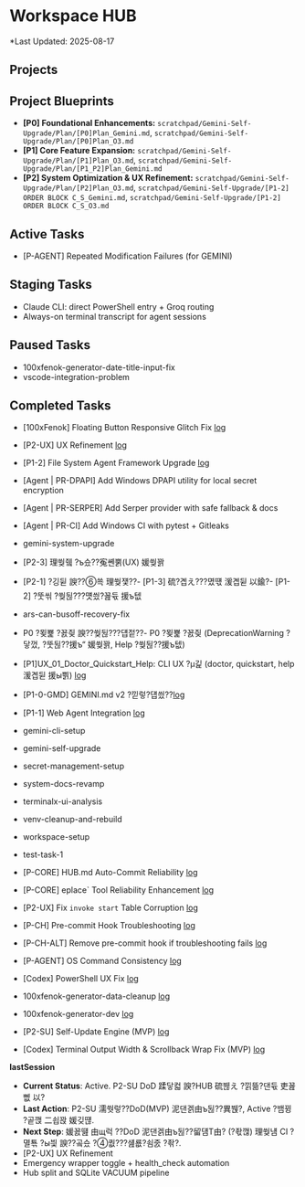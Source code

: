 ﻿# Workspace HUB

\*Last Updated: 2025-08-17

## Projects

## Project Blueprints

- **[P0] Foundational Enhancements:** `scratchpad/Gemini-Self-Upgrade/Plan/[P0]Plan_Gemini.md`, `scratchpad/Gemini-Self-Upgrade/Plan/[P0]Plan_O3.md`
- **[P1] Core Feature Expansion:** `scratchpad/Gemini-Self-Upgrade/Plan/[P1]Plan_O3.md`, `scratchpad/Gemini-Self-Upgrade/Plan/[P1_P2]Plan_Gemini.md`
- **[P2] System Optimization & UX Refinement:** `scratchpad/Gemini-Self-Upgrade/Plan/[P2]Plan_O3.md`, `scratchpad/Gemini-Self-Upgrade/[P1-2] ORDER BLOCK C_S_Gemini.md`, `scratchpad/Gemini-Self-Upgrade/[P1-2] ORDER BLOCK C_S_O3.md`

## Active Tasks
- [P-AGENT] Repeated Modification Failures (for GEMINI)

## Staging Tasks
- Claude CLI: direct PowerShell entry + Groq routing
- Always-on terminal transcript for agent sessions

## Paused Tasks

- 100xfenok-generator-date-title-input-fix
- vscode-integration-problem

## Completed Tasks
- [100xFenok] Floating Button Responsive Glitch Fix [log](docs/tasks/100xfenok-floating-button-responsive-glitch/log.md)
- [P2-UX] UX Refinement [log](docs/tasks/ux-refinement/log.md)
- [P1-2] File System Agent Framework Upgrade [log](docs/tasks/file-agent-framework-upgrade/log.md)
- [Agent | PR-DPAPI] Add Windows DPAPI utility for local secret encryption
- [Agent | PR-SERPER] Add Serper provider with safe fallback & docs
- [Agent | PR-CI] Add Windows CI with pytest + Gitleaks

- gemini-system-upgrade

- [P2-3] 理쒖쥌 ?ъ슜??寃쏀뿕(UX) 媛쒖꽑
- [P2-1] ?깅뒫 諛??⑥쑉 理쒖쟻??- [P1-3] 硫?곕え???몄떇 湲곕뒫 以鍮?- [P1-2] ?뚯씪 ?쒖뒪???먯씠?꾪듃 援ъ텞

- ars-can-busoff-recovery-fix
- P0 ?묒뾽 ?꾨즺 諛??쒖뒪???덉젙??- P0 ?묒뾽 ?꾨즺 (DeprecationWarning ?닿껐, ?뚯뒪??援ъ“ 媛쒖꽑, Help ?쒖뒪??援ъ텞)
- [P1]UX_01_Doctor_Quickstart_Help: CLI UX ?μ긽 (doctor, quickstart, help 湲곕뒫 援ы쁽) [log](docs/tasks/gemini-cli-ux-enhancement/log.md)
- [P1-0-GMD] GEMINI.md v2 ?낃렇?덉씠??[log](docs/tasks/gemini-md-v2/log.md)
- [P1-1] Web Agent Integration [log](docs/tasks/web-agent-integration/log.md)
- gemini-cli-setup
- gemini-self-upgrade
- secret-management-setup
- system-docs-revamp
- terminalx-ui-analysis
- venv-cleanup-and-rebuild
- workspace-setup
- test-task-1
- [P-CORE] HUB.md Auto-Commit Reliability [log](docs/tasks/core-hub-auto-commit-reliability/log.md)
- [P-CORE] eplace` Tool Reliability Enhancement [log](docs/tasks/core-replace-tool-reliability/log.md)
- [P2-UX] Fix `invoke start` Table Corruption [log](docs/tasks/ux-fix-invoke-start-corruption/log.md)

- [P-CH] Pre-commit Hook Troubleshooting [log](docs/tasks/pre-commit-hook-troubleshooting/log.md)
- [P-CH-ALT] Remove pre-commit hook if troubleshooting fails [log](docs/tasks/pre-commit-hook-alternative/log.md)
- [P-AGENT] OS Command Consistency [log](docs/tasks/agent-os-command-consistency/log.md)
- [Codex] PowerShell UX Fix [log](docs/tasks/codex-powershell-ux-fix/log.md)
- 100xfenok-generator-data-cleanup [log](docs/tasks/100xfenok-generator-data-cleanup/log.md)
- 100xfenok-generator-dev [log](docs/tasks/100xfenok-generator-dev/log.md)

- [P2-SU] Self-Update Engine (MVP) [log](docs/tasks/self-update-engine/log.md)
- [Codex] Terminal Output Width & Scrollback Wrap Fix (MVP) [log](docs/tasks/codex-terminal-output-wrap/log.md)

__lastSession__

- **Current Status**: Active. P2-SU DoD 蹂닿컯 諛?HUB 硫붾え ?낅뜲?댄듃 吏꾪뻾 以?
- **Last Action**: P2-SU 濡쒓렇??DoD(MVP) 泥댄겕由ъ뒪??異붽?, Active ?뱀뀡 ?곹깭 二쇱꽍 媛깆떊.
- **Next Step**: 媛꾨떒 由щ럭 ??DoD 泥댄겕由ъ뒪??留덈Т由? (?좏깮) 理쒖냼 CI ?멸툒 ?ы븿 諛??곸슜 ?④퀎???섎룞?쇰줈 ?좎?.
- [P2-UX] UX Refinement
- Emergency wrapper toggle + health_check automation
- Hub split and SQLite VACUUM pipeline


